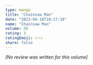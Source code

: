 ```yaml
---
type: manga
title: "Chainsaw Man"
date: "2023-04-18T10:17:18"
name: "Chainsaw Man"
volume: 56
rating: 3
ratingEmoji: ⭐️⭐️⭐️
share: false
---
```


*[No review was written for this volume]*
